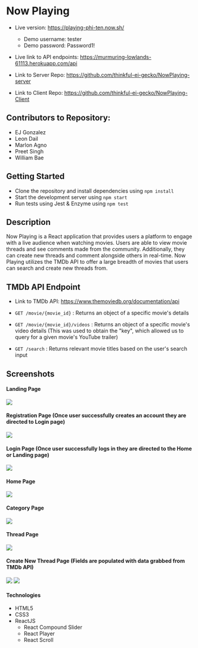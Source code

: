 # Now Playing
* Live version: https://playing-phi-ten.now.sh/
  * Demo username: tester
  * Demo password: Password1!
* Live link to API endpoints: https://murmuring-lowlands-61113.herokuapp.com/api

* Link to Server Repo: https://github.com/thinkful-ei-gecko/NowPlaying-server
* Link to Client Repo: https://github.com/thinkful-ei-gecko/NowPlaying-Client


## Contributors to Repository:
* EJ Gonzalez
* Leon Dail
* Marlon Agno
* Preet Singh
* William Bae
  
  
## Getting Started
* Clone the repository and install dependencies using ```npm install```
* Start the development server using ```npm start```
* Run tests using Jest & Enzyme using ```npm test```
  
  
## Description
Now Playing is a React application that provides users a platform to engage with a live audience when watching movies. Users are able to view movie threads and see comments made from the community. Additionally, they can create new threads and comment alongside others in real-time. Now Playing utilizes the TMDb API to offer a large breadth of movies that users can search and create new threads from.


## TMDb API Endpoint
* Link to TMDb API: https://www.themoviedb.org/documentation/api

* ```GET /movie/{movie_id}``` : Returns an object of a specific movie's details
* ```GET /movie/{movie_id}/videos``` : Returns an object of a specific movie's video details (This was used to obtain the "key", which allowed us to query for a given movie's YouTube trailer)
* ```GET /search``` : Returns relevant movie titles based on the user's search input


## Screenshots
#### Landing Page
![](public/images/landing-page.PNG)

#### Registration Page (Once user successfully creates an account they are directed to Login page)
![](public/images/register.PNG)

#### Login Page (Once user successfully logs in they are directed to the Home or Landing page)
![](public/images/login.PNG)

#### Home Page
![](public/images/home-page.PNG)

#### Category Page
![](public/images/category-page.PNG)

#### Thread Page
![](public/images/thread-page.PNG)

#### Create New Thread Page (Fields are populated with data grabbed from TMDb API)
![](public/images/create-thread.PNG)
![](public/images/create-thread2.PNG)


#### Technologies
* HTML5
* CSS3
* ReactJS
  * React Compound Slider
  * React Player
  * React Scroll